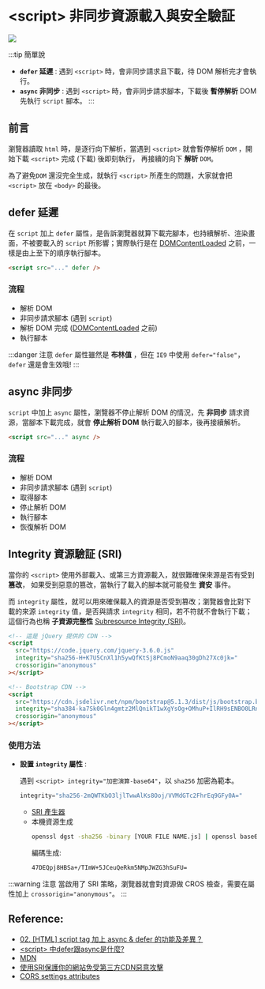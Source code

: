 # \<script> 非同步資源載入與安全驗証

![](/Javascript/img/asyncdefer.svg)

:::tip 簡單說
- **`defer` 延遲** : 遇到 `<script>` 時，會非同步請求且下載，待 DOM 解析完才會執行。
- **`async` 非同步** : 遇到 `<script>` 時，會非同步請求腳本，下載後 **暫停解析** DOM 先執行 `script` 腳本。
:::

## 前言
瀏覽器讀取 `html` 時，是逐行向下解析，當遇到 `<script>` 就會暫停解析 `DOM` ，開始下載 `<script>` 完成 (下載) 後即刻執行，
再接續的向下 **解析** `DOM`。

為了避免`DOM` 還沒完全生成，就執行 `<script>` 所產生的問題，大家就會把 `<script>` 放在 `<body>` 的最後。

## defer 延遲
在 `script` 加上 `defer` 屬性，是告訴瀏覽器就算下載完腳本，也持續解析、渲染畫面，不被要載入的 `script` 所影響；實際執行是在 [DOMContentLoaded] 之前，一樣是由上至下的順序執行腳本。

```html
<script src="..." defer />
```
### 流程
- 解析 DOM
- 非同步請求腳本 (遇到 `script`)
- 解析 DOM 完成 ([DOMContentLoaded] 之前)
- 執行腳本

:::danger 注意
`defer` 屬性雖然是 **布林值** ，但在 `IE9` 中使用 `defer="false"`，`defer` 還是會生效哦!
:::

## async 非同步
`script` 中加上 `async` 屬性，瀏覽器不停止解析 DOM 的情況，先 **非同步** 請求資源，當腳本下載完成，就會
**停止解析 DOM** 執行載入的腳本，後再接續解析。
```html
<script src="..." async />
```
### 流程
- 解析 DOM
- 非同步請求腳本 (遇到 `script`)
- 取得腳本
- 停止解析 DOM
- 執行腳本
- 恢復解析 DOM

## Integrity 資源驗証 (SRI)
當你的 `<script>` 使用外部載入、或第三方資源載入，就很難確保來源是否有受到 **篡改**，
如果受到惡意的篡改，當執行了載入的腳本就可能發生 **資安** 事件。

而 `integrity` 屬性，就可以用來確保載入的資源是否受到篡改；瀏覽器會比對下載的來源 `integrity` 值，是否與請求 `integrity` 相同，若不符就不會執行下載；
這個行為也稱 **子資源完整性** [Subresource Integrity (SRI)]。

```html {4,11}
<!-- 這是 jQuery 提供的 CDN -->
<script
  src="https://code.jquery.com/jquery-3.6.0.js"
  integrity="sha256-H+K7U5CnXl1h5ywQfKtSj8PCmoN9aaq30gDh27Xc0jk="
  crossorigin="anonymous"
></script>

<!-- Bootstrap CDN -->
<script 
  src="https://cdn.jsdelivr.net/npm/bootstrap@5.1.3/dist/js/bootstrap.bundle.min.js" 
  integrity="sha384-ka7Sk0Gln4gmtz2MlQnikT1wXgYsOg+OMhuP+IlRH9sENBO0LRn5q+8nbTov4+1p" 
  crossorigin="anonymous"
></script>
```

### 使用方法
- **設置 `integrity` 屬性** : 

  遇到 `<script>
  integrity="加密演算-base64"`，以 `sha256` 加密為範本。
  
  ```javascript
  integrity="sha256-2mQWTKbO3ljlTwwAlKs8Ooj/VVMdGTc2FhrEq9GFy0A="
  ```
  - [SRI 產生器]
  - 本機資源生成
    ```bash
    openssl dgst -sha256 -binary [YOUR FILE NAME.js] | openssl base64 -A
    ```
    編碼生成:
    ```bash
    47DEQpj8HBSa+/TImW+5JCeuQeRkm5NMpJWZG3hSuFU=
    ```

:::warning 注意
當啟用了 SRI 策略，瀏覽器就會對資源做 CROS  檢查，需要在屬性加上 `crossorigin="anonymous"`。 
:::
## Reference:
[SRI 產生器]:https://www.srihash.org/
[DOMContentLoaded]:https://developer.mozilla.org/zh-TW/docs/Web/API/Window/DOMContentLoaded_event
[Subresource Integrity (SRI)]:https://developer.mozilla.org/zh-CN/docs/Web/Security/Subresource_Integrity
- [02. [HTML] script tag 加上 async & defer 的功能及差異？](https://ithelp.ithome.com.tw/articles/10216858)
- [\<script> 中defer跟async是什麼?](https://realdennis.medium.com/html-script-%E4%B8%ADdefer%E8%B7%9Fasync%E6%98%AF%E4%BB%80%E9%BA%BC-1166ee88d18)
- [MDN](https://developer.mozilla.org/zh-TW/docs/Web/HTML/Element/script)
- [使用SRI保護你的網站免受第三方CDN惡意攻擊
](https://codertw.com/%E5%89%8D%E7%AB%AF%E9%96%8B%E7%99%BC/24506/)
- [CORS settings attributes](https://developer.mozilla.org/zh-CN/docs/Web/HTML/Attributes/crossorigin)